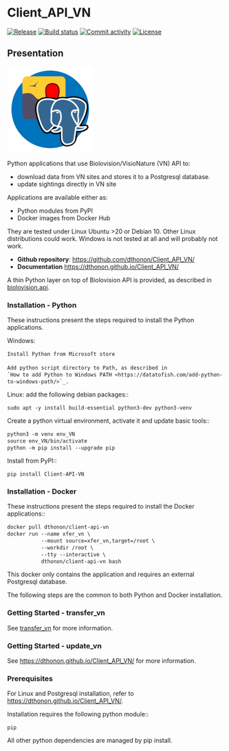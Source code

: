# Client_API_VN

[![Release](https://img.shields.io/github/v/release/dthonon/Client_API_VN)](https://img.shields.io/github/v/release/dthonon/Client_API_VN)
[![Build status](https://img.shields.io/github/actions/workflow/status/dthonon/Client_API_VN/main.yml?branch=main)](https://github.com/dthonon/Client_API_VN/actions/workflows/main.yml?query=branch%3Amain)
[![Commit activity](https://img.shields.io/github/commit-activity/m/dthonon/Client_API_VN)](https://img.shields.io/github/commit-activity/m/dthonon/Client_API_VN)
[![License](https://img.shields.io/github/license/dthonon/Client_API_VN)](https://img.shields.io/github/license/dthonon/Client_API_VN)

## Presentation

![Logo](img/logo_vn2pg.png)

Python applications that use Biolovision/VisioNature (VN) API to:

- download data from VN sites and stores it to a Postgresql database.
- update sightings directly in VN site

Applications are available either as:

- Python modules from PyPI
- Docker images from Docker Hub

They are tested under Linux Ubuntu >20 or Debian 10. Other Linux
distributions could work. Windows is not tested at all and will
probably not work.

- **Github repository**: <https://github.com/dthonon/Client_API_VN/>
- **Documentation** <https://dthonon.github.io/Client_API_VN/>

A thin Python layer on top of Biolovision API is provided, as described in
[biolovision.api](modules.md).

### Installation - Python

These instructions present the steps required to install the
Python applications.

Windows:

    Install Python from Microsoft store

    Add python script directory to Path, as described in
    `How to add Python to Windows PATH <https://datatofish.com/add-python-to-windows-path/>`_.

Linux: add the following debian packages::

    sudo apt -y install build-essential python3-dev python3-venv

Create a python virtual environment, activate it and update basic tools::

    python3 -m venv env_VN
    source env_VN/bin/activate
    python -m pip install --upgrade pip

Install from PyPI::

    pip install Client-API-VN

### Installation - Docker

These instructions present the steps required to install the
Docker applications::

    docker pull dthonon/client-api-vn
    docker run --name xfer_vn \
               --mount source=xfer_vn,target=/root \
               --workdir /root \
               --tty --interactive \
               dthonon/client-api-vn bash

This docker only contains the application and requires an external
Postgresql database.

The following steps are the common to both Python and Docker installation.

### Getting Started - transfer_vn

See [transfer_vn](apps/transfer_vn.md) for more information.

### Getting Started - update_vn

See <https://dthonon.github.io/Client_API_VN/> for more information.

### Prerequisites

For Linux and Postgresql installation, refer to <https://dthonon.github.io/Client_API_VN/>.

Installation requires the following python module::

    pip

All other python dependencies are managed by pip install.
